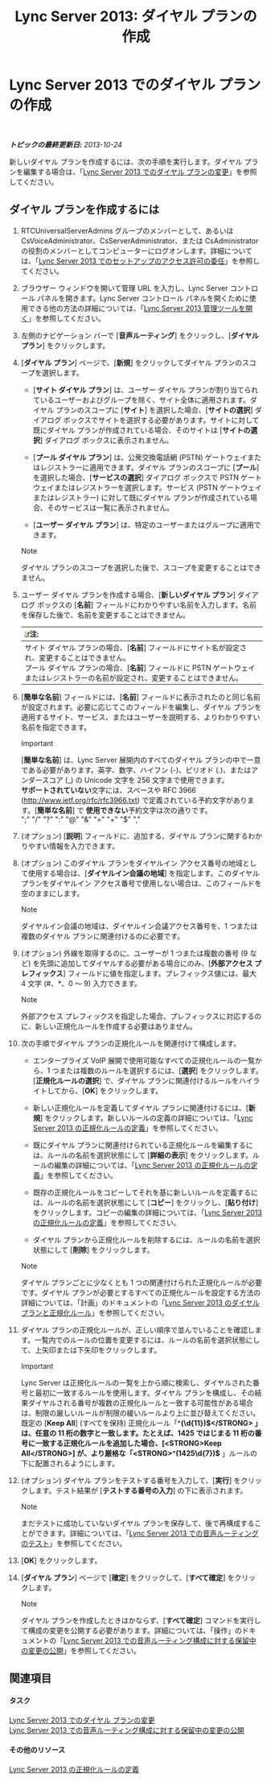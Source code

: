 ﻿---
title: 'Lync Server 2013: ダイヤル プランの作成'
TOCTitle: ダイヤル プランの作成
ms:assetid: d2fef3d0-7e78-4591-b712-d62ac71d71a5
ms:mtpsurl: https://technet.microsoft.com/ja-jp/library/Gg398909(v=OCS.15)
ms:contentKeyID: 48273663
ms.date: 05/19/2016
mtps_version: v=OCS.15
ms.translationtype: HT
---

# Lync Server 2013 でのダイヤル プランの作成

 

_**トピックの最終更新日:** 2013-10-24_

新しいダイヤル プランを作成するには、次の手順を実行します。ダイヤル プランを編集する場合は、「[Lync Server 2013 でのダイヤル プランの変更](lync-server-2013-modify-a-dial-plan.md)」を参照してください。

## ダイヤル プランを作成するには

1.  RTCUniversalServerAdmins グループのメンバーとして、あるいは CsVoiceAdministrator、CsServerAdministrator、または CsAdministrator の役割のメンバーとしてコンピューターにログオンします。詳細については、「[Lync Server 2013 でのセットアップのアクセス許可の委任](lync-server-2013-delegate-setup-permissions.md)」を参照してください。

2.  ブラウザー ウィンドウを開いて管理 URL を入力し、Lync Server コントロール パネルを開きます。Lync Server コントロール パネルを開くために使用できる他の方法の詳細については、「[Lync Server 2013 管理ツールを開く](lync-server-2013-open-lync-server-administrative-tools.md)」を参照してください。

3.  左側のナビゲーション バーで \[**音声ルーティング**\] をクリックし、\[**ダイヤル プラン**\] をクリックします。

4.  \[**ダイヤル プラン**\] ページで、\[**新規**\] をクリックしてダイヤル プランのスコープを選択します。
    
      - \[**サイト ダイヤル プラン**\] は、ユーザー ダイヤル プランが割り当てられているユーザーおよびグループを除く、サイト全体に適用されます。ダイヤル プランのスコープに \[**サイト**\] を選択した場合、\[**サイトの選択**\] ダイアログ ボックスでサイトを選択する必要があります。サイトに対して既にダイヤル プランが作成されている場合、そのサイトは \[**サイトの選択**\] ダイアログ ボックスに表示されません。
    
      - \[**プール ダイヤル プラン**\] は、公衆交換電話網 (PSTN) ゲートウェイまたはレジストラーに適用できます。ダイヤル プランのスコープに \[**プール**\] を選択した場合、\[**サービスの選択**\] ダイアログ ボックスで PSTN ゲートウェイまたはレジストラーを選択します。サービス (PSTN ゲートウェイまたはレジストラー) に対して既にダイヤル プランが作成されている場合、そのサービスは一覧に表示されません。
    
      - \[**ユーザー ダイヤル プラン**\] は、特定のユーザーまたはグループに適用できます。
    
    > [!NOTE]
    > ダイヤル プランのスコープを選択した後で、スコープを変更することはできません。


5.  ユーザー ダイヤル プランを作成する場合、\[**新しいダイヤル プラン**\] ダイアログ ボックスの \[**名前**\] フィールドにわかりやすい名前を入力します。名前を保存した後で、名前を変更することはできません。
    
    <table>
    <thead>
    <tr class="header">
    <th><img src="images/Gg412781.note(OCS.15).gif" title="note" alt="note" />注:</th>
    </tr>
    </thead>
    <tbody>
    <tr class="odd">
    <td>サイト ダイヤル プランの場合、[<strong>名前</strong>] フィールドにサイト名が設定され、変更することはできません。<br />
    プール ダイヤル プランの場合、[<strong>名前</strong>] フィールドに PSTN ゲートウェイまたはレジストラーの名前が設定され、変更することはできません。</td>
    </tr>
    </tbody>
    </table>


6.  \[**簡単な名前**\] フィールドには、\[**名前**\] フィールドに表示されたのと同じ名前が設定されます。必要に応じてこのフィールドを編集し、ダイヤル プランを適用するサイト、サービス、またはユーザーを説明する、よりわかりやすい名前を指定できます。
    

    > [!IMPORTANT]
    > [<STRONG>簡単な名前</STRONG>] は、Lync Server 展開内のすべてのダイヤル プランの中で一意である必要があります。英字、数字、ハイフン (-)、ピリオド (.)、またはアンダースコア (_) の Unicode 文字を 256 文字まで使用できます。<BR><STRONG>サポートされていない</STRONG>文字には、スペースや RFC 3966 (http://www.ietf.org/rfc/rfc3966.txt) で定義されている予約文字があります。[<STRONG>簡単な名前</STRONG>] で <STRONG>使用できない</STRONG>予約文字は次の通りです。<BR>";" "/" "?" ":" "@" "&amp;" "=" "+" "$" ","



7.  (オプション) \[**説明**\] フィールドに、追加する、ダイヤル プランに関するわかりやすい情報を入力できます。

8.  (オプション) このダイヤル プランをダイヤルイン アクセス番号の地域として使用する場合は、\[**ダイヤルイン会議の地域**\] を指定します。このダイヤル プランをダイヤルイン アクセス番号で使用しない場合は、このフィールドを空のままにします。
    
    > [!NOTE]
    > ダイヤルイン会議の地域は、ダイヤルイン会議アクセス番号を、1 つまたは複数のダイヤル プランに関連付けるのに必要です。


9.  (オプション) 外線を取得するのに、ユーザーが 1 つまたは複数の番号 (9 など) を先頭に追加してダイヤルする必要がある場合にのみ、\[**外部アクセス プレフィックス**\] フィールドに値を指定します。プレフィックス値には、最大 4 文字 (\#、\*、0 ～ 9) 入力できます。
    
    > [!NOTE]
    > 外部アクセス プレフィックスを指定した場合、プレフィックスに対応するのに、新しい正規化ルールを作成する必要はありません。


10. 次の手順でダイヤル プランの正規化ルールを関連付けて構成します。
    
      - エンタープライズ VoIP 展開で使用可能なすべての正規化ルールの一覧から、1 つまたは複数のルールを選択するには、\[**選択**\] をクリックします。\[**正規化ルールの選択**\] で、ダイヤル プランに関連付けるルールをハイライトしてから、\[**OK**\] をクリックします。
    
      - 新しい正規化ルールを定義してダイヤル プランに関連付けるには、\[**新規**\] をクリックします。新しいルールの定義の詳細については、「[Lync Server 2013 の正規化ルールの定義](lync-server-2013-defining-normalization-rules.md)」を参照してください。
    
      - 既にダイヤル プランに関連付けられている正規化ルールを編集するには、ルールの名前を選択状態にして \[**詳細の表示**\] をクリックします。ルールの編集の詳細については、「[Lync Server 2013 の正規化ルールの定義](lync-server-2013-defining-normalization-rules.md)」を参照してください。
    
      - 既存の正規化ルールをコピーしてそれを基に新しいルールを定義するには、ルールの名前を選択状態にして \[**コピー**\] をクリックし、\[**貼り付け**\] をクリックします。コピーの編集の詳細については、「[Lync Server 2013 の正規化ルールの定義](lync-server-2013-defining-normalization-rules.md)」を参照してください。
    
      - ダイヤル プランから正規化ルールを削除するには、ルールの名前を選択状態にして \[**削除**\] をクリックします。
    
    > [!NOTE]
    > ダイヤル プランごとに少なくとも 1 つの関連付けられた正規化ルールが必要です。ダイヤル プランが必要とするすべての正規化ルールを設定する方法の詳細については、「計画」のドキュメントの「<a href="lync-server-2013-dial-plans-and-normalization-rules.md">Lync Server 2013 のダイヤル プランと正規化ルール</a>」を参照してください。


11. ダイヤル プランの正規化ルールが、正しい順序で並んでいることを確認します。一覧内でのルールの位置を変更するには、ルールの名前を選択状態にして、上矢印または下矢印をクリックします。
    

    > [!IMPORTANT]
    > Lync Server は正規化ルールの一覧を上から順に検索し、ダイヤルされた番号と最初に一致するルールを使用します。ダイヤル プランを構成し、その結果ダイヤルされる番号が複数の正規化ルールと一致する可能性がある場合は、制限の厳しいルールが制限の緩いルールより上に並び替えてください。<BR>既定の [<STRONG>Keep All</STRONG>] (すべてを保持) 正規化ルール「<STRONG>^(\d{11})$</STRONG> 」は、任意の 11 桁の数字と一致します。たとえば、1425 ではじまる 11 桁の番号に一致する正規化ルールを追加した場合、[<STRONG>Keep All</STRONG>] が、より厳格な「<STRONG>^(1425\d{7})$</STRONG> 」ルールの下に配置されるようにします。



12. (オプション) ダイヤル プランをテストする番号を入力して、\[**実行**\] をクリックします。テスト結果が \[**テストする番号の入力**\] の下に表示されます。
    
    > [!NOTE]
    > まだテストに成功していないダイヤル プランを保存して、後で再構成することができます。詳細については、「<a href="lync-server-2013-test-voice-routing.md">Lync Server 2013 での音声ルーティングのテスト</a>」を参照してください。


13. \[**OK**\] をクリックします。

14. \[**ダイヤル プラン**\] ページで \[**確定**\] をクリックして、\[**すべて確定**\] をクリックします。
    
    > [!NOTE]
    > ダイヤル プランを作成したときはかならず、[<strong>すべて確定</strong>] コマンドを実行して構成の変更を公開する必要があります。詳細については、「操作」のドキュメントの「<a href="lync-server-2013-publish-pending-changes-to-the-voice-routing-configuration.md">Lync Server 2013 での音声ルーティング構成に対する保留中の変更の公開</a>」を参照してください。


## 関連項目

#### タスク

[Lync Server 2013 でのダイヤル プランの変更](lync-server-2013-modify-a-dial-plan.md)  
[Lync Server 2013 での音声ルーティング構成に対する保留中の変更の公開](lync-server-2013-publish-pending-changes-to-the-voice-routing-configuration.md)  

#### その他のリソース

[Lync Server 2013 の正規化ルールの定義](lync-server-2013-defining-normalization-rules.md)

